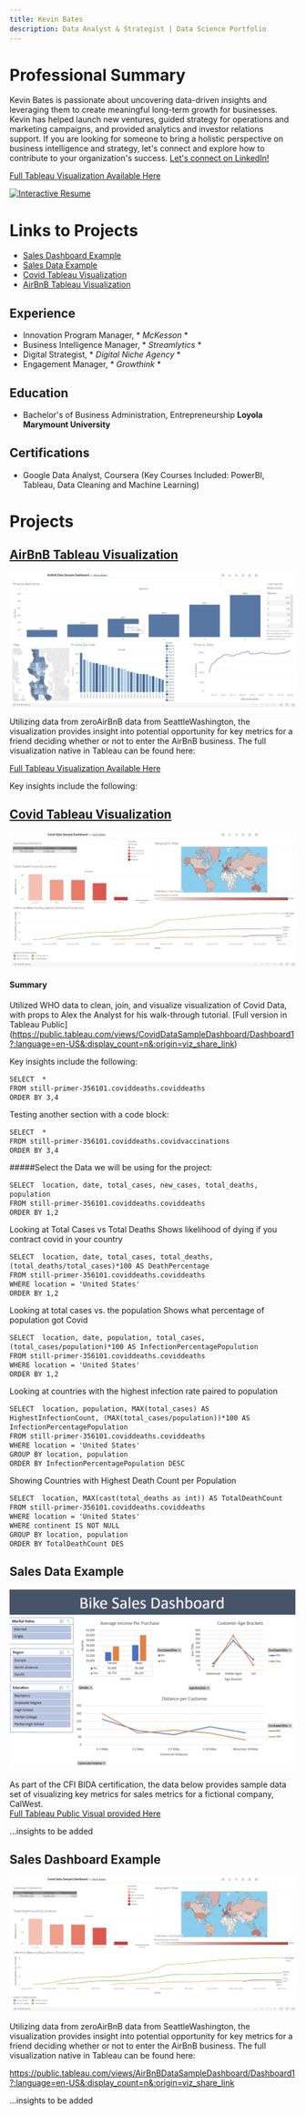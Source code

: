 ```yaml
---
title: Kevin Bates
description: Data Analyst & Strategist | Data Science Portfolio
---
```

# Professional Summary
Kevin Bates is passionate about uncovering data-driven insights and leveraging them to create meaningful long-term growth for businesses. Kevin has helped launch new ventures, guided strategy for operations and marketing campaigns, and provided analytics and investor relations support. If you are looking for someone to bring a holistic perspective on business intelligence and strategy, let's connect and explore how to contribute to your organization's success. [Let's connect on LinkedIn!](www.linkedin.com/in/kevinjbts)

[Full Tableau Visualization Available Here](https://public.tableau.com/views/InteractiveResume_17164880120110/InteractiveResume?:language=en-US&publish=yes&:sid=&:display_count=n&:origin=viz_share_link)

<div class='tableauPlaceholder' id='viz1716492192807' style='position: relative'><noscript><a href='#'><img alt='Interactive Resume ' src='https:&#47;&#47;public.tableau.com&#47;static&#47;images&#47;In&#47;InteractiveResume_17164880120110&#47;InteractiveResume&#47;1_rss.png' style='border: none' /></a></noscript><object class='tableauViz'  style='display:none;'><param name='host_url' value='https%3A%2F%2Fpublic.tableau.com%2F' /> <param name='embed_code_version' value='3' /> <param name='site_root' value='' /><param name='name' value='InteractiveResume_17164880120110&#47;InteractiveResume' /><param name='tabs' value='no' /><param name='toolbar' value='yes' /><param name='static_image' value='https:&#47;&#47;public.tableau.com&#47;static&#47;images&#47;In&#47;InteractiveResume_17164880120110&#47;InteractiveResume&#47;1.png' /> <param name='animate_transition' value='yes' /><param name='display_static_image' value='yes' /><param name='display_spinner' value='yes' /><param name='display_overlay' value='yes' /><param name='display_count' value='yes' /><param name='language' value='en-US' /></object></div>                <script type='text/javascript'>                    var divElement = document.getElementById('viz1716492192807');                    var vizElement = divElement.getElementsByTagName('object')[0];                    if ( divElement.offsetWidth > 800 ) { vizElement.style.width='100%';vizElement.style.height=(divElement.offsetWidth*0.75)+'px';} else if ( divElement.offsetWidth > 500 ) { vizElement.style.width='100%';vizElement.style.height=(divElement.offsetWidth*0.75)+'px';} else { vizElement.style.width='100%';vizElement.style.height='727px';}                     var scriptElement = document.createElement('script');                    scriptElement.src = 'https://public.tableau.com/javascripts/api/viz_v1.js';                    vizElement.parentNode.insertBefore(scriptElement, vizElement);                </script>


# Links to Projects 
* [Sales Dashboard Example](#sales-dashboard-example) 
* [Sales Data Example](#sales-data-example)
* [Covid Tableau Visualization](#covid-tableau-visualization)
* [AirBnB Tableau Visualization](#airbnb-tableau-visualization)

## Experience
* Innovation Program Manager, * *McKesson* *
* Business Intelligence Manager, * *Streamlytics* *
* Digital Strategist, * *Digital Niche Agency* *
* Engagement Manager, * *Growthink* *

## Education
* Bachelor's of Business Administration, Entrepreneurship **Loyola Marymount University**

## Certifications
* Google Data Analyst, Coursera (Key Courses Included: PowerBI, Tableau, Data Cleaning and Machine Learning)

# Projects
## [AirBnB Tableau Visualization](/projects/airbnb_tableau_visualization)
![](/AirBnbTableau.png)

Utilizing data from zeroAirBnB data from SeattleWashington, the visualization provides insight into potential opportunity for key metrics for a friend deciding whether or not to enter the AirBnB business. 
The full visualization native in Tableau can be found here: 

[Full Tableau Visualization Available Here](https://public.tableau.com/views/AirBnBDataSampleDashboard/Dashboard1?:language=en-US&:display_count=n&:origin=viz_share_link)

Key insights include the following: 

## [Covid Tableau Visualization](/projects/covid_visualization.md)

![](/CovidDdata.png)

#### Summary

Utilized WHO data to clean, join, and visualize visualization of Covid Data, with props to Alex the Analyst for his walk-through tutorial. 
[Full version in Tableau Public] (https://public.tableau.com/views/CovidDataSampleDashboard/Dashboard1?:language=en-US&:display_count=n&:origin=viz_share_link)

Key insights include the following: 

```
SELECT  * 
FROM still-primer-356101.coviddeaths.coviddeaths 
ORDER BY 3,4
```

Testing another section with a code block:

```
SELECT  * 
FROM still-primer-356101.coviddeaths.covidvaccinations 
ORDER BY 3,4
```

#####Select the Data we will be using for the project: 

```
SELECT  location, date, total_cases, new_cases, total_deaths, population
FROM still-primer-356101.coviddeaths.coviddeaths 
ORDER BY 1,2
```

Looking at Total Cases vs Total Deaths
Shows likelihood of dying if you contract covid in your country

```
SELECT  location, date, total_cases, total_deaths, (total_deaths/total_cases)*100 AS DeathPercentage
FROM still-primer-356101.coviddeaths.coviddeaths
WHERE location = 'United States'
ORDER BY 1,2
```

Looking at total cases vs. the population
Shows what percentage of population got Covid

```
SELECT  location, date, population, total_cases, (total_cases/population)*100 AS InfectionPercentagePopulution
FROM still-primer-356101.coviddeaths.coviddeaths
WHERE location = 'United States'
ORDER BY 1,2
```

Looking at countries with the highest infection rate paired to population

```
SELECT  location, population, MAX(total_cases) AS HighestInfectionCount, (MAX(total_cases/population))*100 AS InfectionPercentagePopulation
FROM still-primer-356101.coviddeaths.coviddeaths
WHERE location = 'United States'
GROUP BY location, population
ORDER BY InfectionPercentagePopulation DESC
```

Showing Countries with Highest Death Count per Population

```
SELECT  location, MAX(cast(total_deaths as int)) AS TotalDeathCount
FROM still-primer-356101.coviddeaths.coviddeaths
WHERE location = 'United States'
WHERE continent IS NOT NULL
GROUP BY location, population
ORDER BY TotalDeathCount DES
```

## Sales Data Example
![](/bikesales.png)

As part of the CFI BIDA certification, the data below provides sample data set of visualizing key metrics for sales metrics for a fictional company, CalWest.  
[Full Tableau Public Visual provided Here](https://public.tableau.com/views/Test1_16856628787760/Dashboard1?:language=en-US&:display_count=n&:origin=viz_share_link)

...insights to be added
## Sales Dashboard Example
![](/CovidDdata.png)

Utilizing data from zeroAirBnB data from SeattleWashington, the visualization provides insight into potential opportunity for key metrics for a friend deciding whether or not to enter the AirBnB business. 
The full visualization native in Tableau can be found here: 

[https://public.tableau.com/views/AirBnBDataSampleDashboard/Dashboard1?:language=en-US&:display_count=n&:origin=viz_share_link
](url)

...insights to be added


